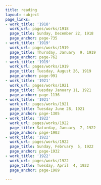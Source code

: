 ```yaml
---
title: reading
layout: subject
page_links:
- work_title: '1918'
  work_url: pages/works/1918
  page_title: Sunday, December 22, 1918
  page_anchor: page-735
- work_title: '1919'
  work_url: pages/works/1919
  page_title: Thursday, January  9, 1919
  page_anchor: page-762
- work_title: '1919'
  work_url: pages/works/1919
  page_title: Tuesday, August 26, 1919
  page_anchor: page-991
- work_title: '1921'
  work_url: pages/works/1921
  page_title: Tuesday January 11, 1921
  page_anchor: page-1136
- work_title: '1921'
  work_url: pages/works/1921
  page_title: Tuesday June 28, 1921
  page_anchor: page-1305
- work_title: '1922'
  work_url: pages/works/1922
  page_title: Saturday, January  7, 1922
  page_anchor: page-1903
- work_title: '1922'
  work_url: pages/works/1922
  page_title: Sunday, February  5, 1922
  page_anchor: page-1932
- work_title: '1922'
  work_url: pages/works/1922
  page_title: Tuesday, April  4, 1922
  page_anchor: page-1989

---
```

